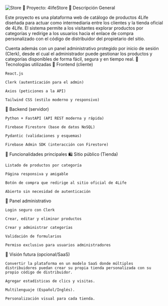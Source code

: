 ![Store](https://github.com/user-attachments/assets/89114e94-75e8-460f-892e-b42b7abee0bc)
🛒 Proyecto: 4lifeStore
📌 Descripción General

Este proyecto es una plataforma web de catálogo de productos 4Life diseñada para actuar como intermediaria entre los clientes y la tienda oficial de 4Life. El sistema permite a los visitantes explorar productos por categorías y redirige a los usuarios hacia el enlace de compra personalizado con el código de distribuidor del propietario del sitio.

Cuenta además con un panel administrativo protegido por inicio de sesión (Clerk), desde el cual el administrador puede gestionar los productos y categorías disponibles de forma fácil, segura y en tiempo real.
🧱 Tecnologías utilizadas
🔹 Frontend (cliente)

    React.js

    Clerk (autenticación para el admin)

    Axios (peticiones a la API)

    Tailwind CSS (estilo moderno y responsivo)

🔹 Backend (servidor)

    Python + FastAPI (API REST moderna y rápida)

    Firebase Firestore (base de datos NoSQL)

    Pydantic (validaciones y esquemas)

    Firebase Admin SDK (interacción con Firestore)

🧰 Funcionalidades principales
🛍️ Sitio público (Tienda)

    Listado de productos por categoría

    Página responsiva y amigable

    Botón de compra que redirige al sitio oficial de 4Life

    Abierto sin necesidad de autenticación

🔐 Panel administrativo

    Login seguro con Clerk

    Crear, editar y eliminar productos

    Crear y administrar categorías

    Validación de formularios

    Permiso exclusivo para usuarios administradores

🌱 Visión futura (opcional/SaaS)

    Convertir la plataforma en un modelo SaaS donde múltiples distribuidores puedan crear su propia tienda personalizada con su propio código de distribuidor.

    Agregar estadísticas de clics y visitas.

    Multilenguaje (Español/Inglés).

    Personalización visual para cada tienda.
